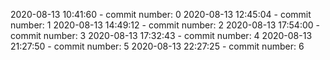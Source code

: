2020-08-13 10:41:60 - commit number: 0
2020-08-13 12:45:04 - commit number: 1
2020-08-13 14:49:12 - commit number: 2
2020-08-13 17:54:00 - commit number: 3
2020-08-13 17:32:43 - commit number: 4
2020-08-13 21:27:50 - commit number: 5
2020-08-13 22:27:25 - commit number: 6
